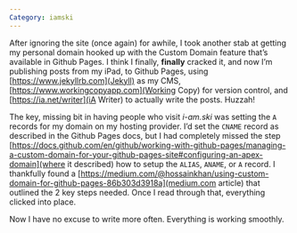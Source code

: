 ```yaml
---
Category: iamski
---
```

After ignoring the site (once again) for awhile, I took another stab at getting my personal domain hooked up with the Custom Domain feature that’s available in Github Pages. I think I finally, **finally** cracked it, and now I’m publishing posts from my iPad, to Github Pages, using [https://www.jekyllrb.com](Jekyll) as my CMS, [https://www.workingcopyapp.com](Working Copy) for version control, and [https://ia.net/writer](iA Writer) to actually write the posts. Huzzah!

The key, missing bit in having people who visit _i-am.ski_ was setting the `A` records for my domain on my hosting provider. I’d set the `CNAME` record as described in the Github Pages docs, but I had completely missed the step [https://docs.github.com/en/github/working-with-github-pages/managing-a-custom-domain-for-your-github-pages-site#configuring-an-apex-domain](where it described) how to setup the `ALIAS`, `ANAME`, or `A` record. I thankfully found a [https://medium.com/@hossainkhan/using-custom-domain-for-github-pages-86b303d3918a](medium.com article) that outlined the 2 key steps needed. Once I read through that, everything clicked into place.

Now I have no excuse to write more often. Everything is working smoothly. 